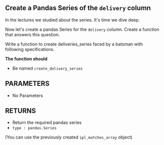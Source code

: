 ## Create a Pandas Series of the `delivery` column

In the lectures we studied about the series.
It's time we dive deep.

Now let's create a pandas Series for the `delivery` column.
Create a function that answers this question.

Write a function to create deliveries_series
faced by a batsman with following specifications.

**The function should**
- Be named `create_delivery_series`

## PARAMETERS
- No Parameters

## RETURNS
- Return the required pandas series
- `type : pandas.Series`

(You can use the previously created `ipl_matches_array` object)
